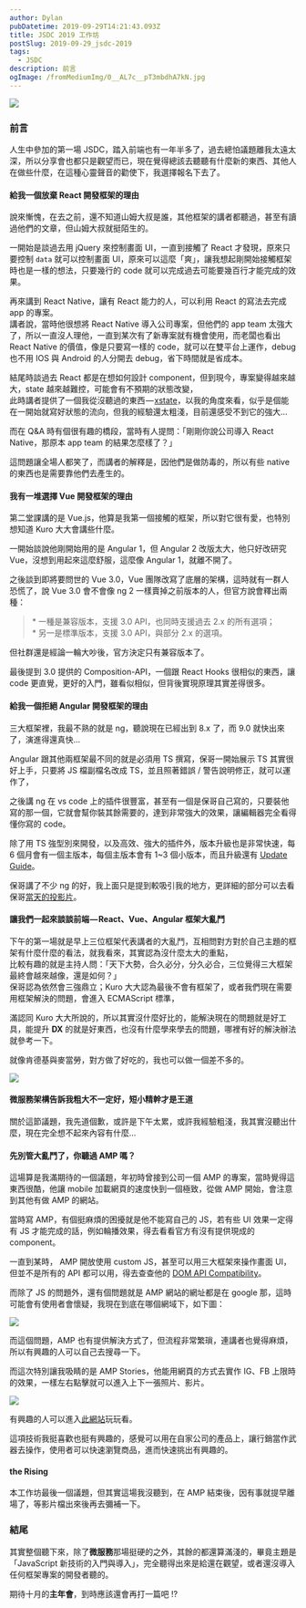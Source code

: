 ```yaml
---
author: Dylan
pubDatetime: 2019-09-29T14:21:43.093Z
title: JSDC 2019 工作坊
postSlug: 2019-09-29_jsdc-2019
tags:
  - JSDC
description: 前言
ogImage: /fromMediumImg/0__AL7c__pT3mbdhA7kN.jpg
---
```


![](/fromMediumImg/0__AL7c__pT3mbdhA7kN.jpg)

### 前言

人生中參加的第一場 JSDC，踏入前端也有一年半多了，過去總怕議題離我太遠太深，所以分享會也都只是觀望而已，現在覺得總該去聽聽有什麼新的東西、其他人在做些什麼，在這種心靈聲音的勸使下，我選擇報名下去了。

#### 給我一個放棄 React 開發框架的理由

說來慚愧，在去之前，還不知道山姆大叔是誰，其他框架的講者都聽過，甚至有讀過他們的文章，但山姆大叔就挺陌生的。

一開始是談過去用 jQuery 來控制畫面 UI，一直到接觸了 React 才發現，原來只要控制 `data` 就可以控制畫面 UI，原來可以這麼「爽」，讓我想起剛開始接觸框架時也是一樣的想法，只要幾行的 code 就可以完成過去可能要幾百行才能完成的效果。

再來講到 React Native，讓有 React 能力的人，可以利用 React 的寫法去完成 app 的專案。  
講者說，當時他很想將 React Native 導入公司專案，但他們的 app team 太強大了，所以一直沒人理他，一直到某次有了新專案就有機會使用，而老闆也看出 React Native 的價值，像是只要寫一樣的 code，就可以在雙平台上運作，debug 也不用 IOS 與 Android 的人分開去 debug，省下時間就是省成本。

結尾時談過去 React 都是在想如何設計 component，但到現今，專案變得越來越大，state 越來越難控，可能會有不預期的狀態改變，  
此時講者提供了一個我從沒聽過的東西 — [xstate](https://xstate.js.org/docs/recipes/react.html#hooks)，以我的角度來看，似乎是個能在一開始就寫好狀態的流向，但我的經驗還太粗淺，目前還感受不到它的強大…

而在 Q&A 時有個很有趣的橋段，當時有人提問：「剛剛你說公司導入 React Native，那原本 app team 的結果怎麼樣了？」

這問題讓全場人都笑了，而講者的解釋是，因他們是做防毒的，所以有些 native 的東西也是需要靠他們去產生的。

#### 我有一堆選擇 Vue 開發框架的理由

第二堂課講的是 Vue.js，他算是我第一個接觸的框架，所以對它很有愛，也特別想知道 Kuro 大大會講些什麼。

一開始談說他剛開始用的是 Angular 1，但 Angular 2 改版太大，他只好改研究 Vue，沒想到用起來這麼舒服，這麼像 Angular 1，就離不開了。

之後談到即將要問世的 Vue 3.0，Vue 團隊改寫了底層的架構，這時就有一群人恐慌了，說 Vue 3.0 會不會像 ng 2 一樣賣掉之前版本的人，但官方說會釋出兩種：

> \* 一種是兼容版本，支援 3.0 API，也同時支援過去 2.x 的所有選項；  
> \* 另一是標準版本，支援 3.0 API，與部分 2.x 的選項。

但社群還是經論一輪大吵後，官方決定只有兼容版本了。

最後提到 3.0 提供的 Composition-API，一個跟 React Hooks 很相似的東西，讓 code 更直覺，更好的入門，雖看似相似，但背後實現原理其實差得很多。

#### 給我一個拒絕 Angular 開發框架的理由

三大框架裡，我最不熟的就是 ng，聽說現在已經出到 8.x 了，而 9.0 就快出來了，演進得還真快…

Angular 跟其他兩框架最不同的就是必須用 TS 撰寫，保哥一開始展示 TS 其實很好上手，只要將 JS 檔副檔名改成 TS，並且照著錯誤 / 警告說明修正，就可以運作了，

之後講 ng 在 vs code 上的插件很豐富，甚至有一個是保哥自己寫的，只要裝他寫的那一個，它就會幫你裝其餘需要的，達到非常強大的效果，讓編輯器完全看得懂你寫的 code。

除了用 TS 強型別來開發，以及高效、強大的插件外，版本升級也是非常快速，每 6 個月會有一個主版本，每個主版本會有 1~3 個小版本，而且升級還有 [Update Guide](https://update.angular.io/)。

保哥講了不少 ng 的好，我上面只是提到較吸引我的地方，更詳細的部分可以去看保哥[當天的投影片](https://www.slideshare.net/WillHuangTW/give-me-a-reason-to-reject-angular-framework/?fbclid=IwAR0o44gtpUmIwIXGUdtArMXSO6D3Jsv8HvX6iZDI2LFtyrz74vyWRid9_lc)。

#### 讓我們一起來談談前端 — React、Vue、Angular 框架大亂鬥

下午的第一場就是早上三位框架代表講者的大亂鬥，互相問對方對於自己主題的框架有什麼什麼的看法，就我看來，其實認為沒什麼太大的重點，  
比較有趣的就是主持人問：「天下大勢，合久必分，分久必合，三位覺得三大框架最終會越來越像，還是如何？」  
保哥認為依然會三強鼎立；Kuro 大大認為最後不會有框架了，或者我們現在需要用框架解決的問題，會進入 ECMAScript 標準，

滿認同 Kuro 大大所說的，所以其實沒什麼好比的，能解決現在的問題就是好工具，能提升 **DX** 的就是好東西，也沒有什麼學來學去的問題，哪裡有好的解決辦法就參考一下。

就像肯德基與麥當勞，對方做了好吃的，我也可以做一個差不多的。

![](/fromMediumImg/1__ZbrATQxAoLVlyVZxK7K0Sw.jpeg)

#### 微服務架構告訴我粗大不一定好，短小精幹才是王道

關於這節議題，我先道個歉，或許是下午太累，或許我經驗粗淺，我其實沒聽出什麼，現在完全想不起來內容有什麼…

#### 先別管大亂鬥了，你聽過 AMP 嗎？

這場算是我滿期待的一個議題，年初時曾接到公司一個 AMP 的專案，當時覺得這東西很酷，他讓 mobile 加載網頁的速度快到一個極致，從做 AMP 開始，會注意到其他有做 AMP 的網站。

當時寫 AMP，有個挺麻煩的困擾就是他不能寫自己的 JS，若有些 UI 效果一定得有 JS 才能完成的話，例如輪播效果，得去看看官方有沒有提供現成的 component。

一直到某時， AMP 開放使用 custom JS，甚至可以用三大框架來操作畫面 UI，但並不是所有的 API 都可以用，得去查查他的 [DOM API Compatibility](https://github.com/ampproject/worker-dom/blob/master/web_compat_table.md)。

而除了 JS 的問題外，還有個問題就是 AMP 網站的網址都是在 google 那，這時可能會有使用者會懷疑，我現在到底在哪個網域下，如下圖：

![](/fromMediumImg/1__0__4CRLGFIJxUenc7puIKyQ.jpeg)

而這個問題，AMP 也有提供解決方式了，但流程非常繁瑣，連講者也覺得麻煩，所以有興趣的人可以自己去搜尋一下。

而這次特別讓我吸睛的是 AMP Stories，他能用網頁的方式去實作 IG、FB 上限時的效果，一樣左右點擊就可以進入上下一張照片、影片。

![](/fromMediumImg/1__J9my6JEkmWpmJyKiefvABg.jpeg)

有興趣的人可以進入[此網站](https://tappable.co/s/tokyo/story.html)玩玩看。

這項技術我挺喜歡也挺有興趣的，感覺可以用在自家公司的產品上，讓行銷當作武器去操作，使用者可以快速瀏覽商品，進而快速挑出有興趣的。

#### the Rising

本工作坊最後一個議題，但其實這場我沒聽到，在 AMP 結束後，因有事就提早離場了，等影片檔出來後再去彌補一下。

### 結尾

其實整個聽下來，除了**微服務**那場挺硬的之外，其餘的都還算滿淺的，畢竟主題是「JavaScript 新技術的入門與導入」，完全聽得出來是給還在觀望，或者還沒導入任何框架專案的開發者聽的。

期待十月的**主年會**，到時應該還會再打一篇吧 !?
